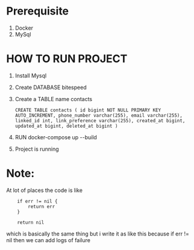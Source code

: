 # Prerequisite
1. Docker
2. MySql

# HOW TO RUN PROJECT

1. Install Mysql
2. Create DATABASE bitespeed
3. Create a TABLE name contacts

   ```
   CREATE TABLE contacts ( id bigint NOT NULL PRIMARY KEY AUTO_INCREMENT, phone_number varchar(255), email varchar(255), linked_id int, link_preference varchar(255), created_at bigint, updated_at bigint, deleted_at bigint )
   ```
4. RUN docker-compose up --build
5. Project is running



# Note:

At lot of places the code is like

```
    if err != nil {
        return err
    }

    return nil
```

which is basically the same thing but i write it as like this because if err != nil then we can add logs of failure